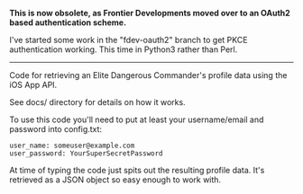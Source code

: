 **This is now obsolete, as Frontier Developments moved over to an OAuth2
based authentication scheme.**

I've started some work in the "fdev-oauth2" branch to get PKCE
authentication working.  This time in Python3 rather than Perl.

---

Code for retrieving an Elite Dangerous Commander's profile data using
the iOS App API.

See docs/ directory for details on how it works.

To use this code you'll need to put at least your username/email and
password into config.txt:

```
user_name: someuser@example.com
user_password: YourSuperSecretPassword
```

At time of typing the code just spits out the resulting profile data.
It's retrieved as a JSON object so easy enough to work with.
